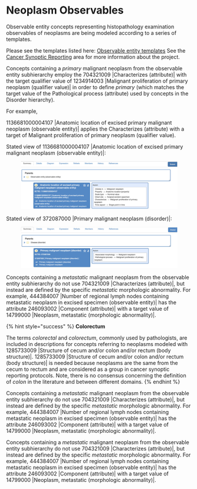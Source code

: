 # Neoplasm Observables

Observable entity concepts representing histopathology examination observables of neoplasms are being modeled according to a series of templates.

Please see the templates listed here: [Observable entity templates](https://prod-confluence.ihtsdotools.org/display/SCTEMPLATES/Observable+entity+templates) See the [Cancer Synoptic Reporting](https://prod-confluence.ihtsdotools.org/display/CC/Cancer+Synoptic+Reporting) area for more information about the project.

Concepts containing a _primary_ malignant neoplasm from the observable entity subhierarchy employ the 704321009 |Characterizes (attribute)| with the target qualifier value of 1234914003 |Malignant proliferation of primary neoplasm (qualifier value)| in order to define _primary_ (which matches the target value of the Pathological process (attribute) used by concepts in the Disorder hierarchy).

For example,

1136681000004107 |Anatomic location of excised primary malignant neoplasm (observable entity)| applies the Characterizes (attribute) with a target of Malignant proliferation of primary neoplasm (qualifier value).

Stated view of 1136681000004107 |Anatomic location of excised primary malignant neoplasm (observable entity)|:

<figure><img src="../../../../../.gitbook/assets/image (165).png" alt=""><figcaption></figcaption></figure>

Stated view of 372087000 |Primary malignant neoplasm (disorder)|:

<figure><img src="../../../../../.gitbook/assets/image (166).png" alt=""><figcaption></figcaption></figure>

Concepts containing a _metastatic_ malignant neoplasm from the observable entity subhierarchy do not use 704321009 |Characterizes (attribute)|, but instead are defined by the specific _metastatic_ morphologic abnormality. For example, 444384007 |Number of regional lymph nodes containing metastatic neoplasm in excised specimen (observable entity)| has the attribute 246093002 |Component (attribute)| with a target value of 14799000 |Neoplasm, metastatic (morphologic abnormality)|.

{% hint style="success" %}
**Colorectum**

The terms _colorectal_ and _colorectum_, commonly used by pathologists, are included in descriptions for concepts referring to neoplasms modeled with 1285733009 |Structure of cecum and/or colon and/or rectum (body structure)|. 1285733009 |Structure of cecum and/or colon and/or rectum (body structure)| is needed because neoplasms are the same from the cecum to rectum and are considered as a group in cancer synoptic reporting protocols. Note, there is no consensus concerning the definition of _colon_ in the literature and between different domains.
{% endhint %}



Concepts containing a _metastatic_ malignant neoplasm from the observable entity subhierarchy do not use 704321009 |Characterizes (attribute)|, but instead are defined by the specific _metastatic_ morphologic abnormality. For example, 444384007 |Number of regional lymph nodes containing metastatic neoplasm in excised specimen (observable entity)| has the attribute 246093002 |Component (attribute)| with a target value of 14799000 |Neoplasm, metastatic (morphologic abnormality)|.

Concepts containing a _metastatic_ malignant neoplasm from the observable entity subhierarchy do not use 704321009 |Characterizes (attribute)|, but instead are defined by the specific _metastatic_ morphologic abnormality. For example, 444384007 |Number of regional lymph nodes containing metastatic neoplasm in excised specimen (observable entity)| has the attribute 246093002 |Component (attribute)| with a target value of 14799000 |Neoplasm, metastatic (morphologic abnormality)|.
